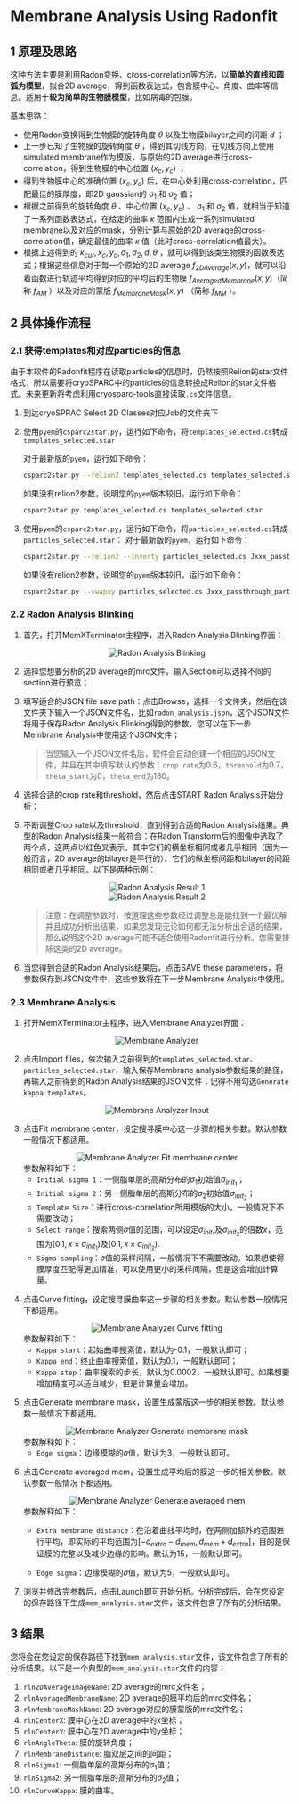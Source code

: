 # Membrane Analysis Using Radonfit

## 1 原理及思路

这种方法主要是利用Radon变换、cross-correlation等方法，以**简单的直线和圆弧为模型**，拟合2D average，得到函数表达式，包含膜中心、角度、曲率等信息。适用于**较为简单的生物膜模型**，比如病毒的包膜。

基本思路：

* 使用Radon变换得到生物膜的旋转角度 $\theta$ 以及生物膜bilayer之间的间距 $d$ ；
* 上一步已知了生物膜的旋转角度 $\theta$ ，得到其切线方向，在切线方向上使用simulated membrane作为模版，与原始的2D average进行cross-correlation，得到生物膜的中心位置 $(x_c, y_c)$ ；
* 得到生物膜中心的准确位置 $(x_c, y_c)$ 后，在中心处利用cross-correlation，匹配最佳的膜厚度，即2D gaussian的 $\sigma_1$ 和 $\sigma_2$ 值；
* 根据之前得到的旋转角度 $\theta$ 、中心位置 $(x_c, y_c)$ 、 $\sigma_1$ 和 $\sigma_2$ 值，就相当于知道了一系列函数表达式，在给定的曲率 $\kappa$ 范围内生成一系列simulated membrane以及对应的mask，分别计算与原始的2D average的cross-correlation值，确定最佳的曲率 $\kappa$ 值（此时cross-correlation值最大）。
* 根据上述得到的 $\kappa_{cur}, x_c, y_c, \sigma_1, \sigma_2, d, \theta$ ，就可以得到该类生物膜的函数表达式；根据这些信息对于每一个原始的2D average $f_{2DAverage}(x,y)$，就可以沿着函数进行轨迹平均得到对应的平均后的生物膜 $f_{AveragedMembrane}(x,y)$（简称 $f_{AM}$ ）以及对应的蒙版 $f_{MembraneMask}(x,y)$ （简称 $f_{MM}$ ）。

## 2 具体操作流程

### 2.1 获得templates和对应particles的信息

由于本软件的Radonfit程序在读取particles的信息时，仍然按照Relion的star文件格式，所以需要将cryoSPARC中的particles的信息转换成Relion的star文件格式。未来更新将考虑利用cryosparc-tools直接读取`.cs`文件信息。

1. 到达cryoSPRAC Select 2D Classes对应Job的文件夹下

2. 使用`pyem`的`csparc2star.py`，运行如下命令，将`templates_selected.cs`转成`templates_selected.star`

    对于最新版的`pyem`，运行如下命令：

    ```bash
    csparc2star.py --relion2 templates_selected.cs templates_selected.star
    ```

    如果没有relion2参数，说明您的`pyem`版本较旧，运行如下命令：

    ```bash
    csparc2star.py templates_selected.cs templates_selected.star
    ```

3. 使用`pyem`的`csparc2star.py`，运行如下命令，将`particles_selected.cs`转成`particles_selected.star`：
    对于最新版的`pyem`，运行如下命令：
    ```bash
    csparc2star.py --relion2 --inverty particles_selected.cs Jxxx_passthrough_particles_selected.cs particles_selected.star
    ```
    如果没有relion2参数，说明您的`pyem`版本较旧，运行如下命令：
    ```bash
    csparc2star.py --swapxy particles_selected.cs Jxxx_passthrough_particles_selected.cs particles_selected.star
    ```

### 2.2 Radon Analysis Blinking

1. 首先，打开MemXTerminator主程序，进入Radon Analysis Blinking界面：
    <center><img src="../../../img/2_1-1.png" alt="Radon Analysis Blinking"></center>

2. 选择您想要分析的2D average的mrc文件，输入Section可以选择不同的section进行预览；

3. 填写适合的JSON file save path：点击Browse，选择一个文件夹，然后在该文件夹下输入一个JSON文件名，比如`radon_analysis.json`，这个JSON文件将用于保存Radon Analysis Blinking得到的参数，您可以在下一步Membrane Analysis中使用这个JSON文件；
    > 当您输入一个JSON文件名后，软件会自动创建一个相应的JSON文件，并且在其中填写默认的参数：`crop rate`为0.6，`threshold`为0.7，`theta_start`为0，`theta_end`为180。

3. 选择合适的crop rate和threshold，然后点击START Radon Analysis开始分析；


4. 不断调整Crop rate以及threshold，直到得到合适的Radon Analysis结果。典型的Radon Analysis结果一般符合：在Radon Transform后的图像中选取了两个点，这两点以红色叉表示，其中它们的横坐标相同或者几乎相同（因为一般而言，2D average的bilayer是平行的）、它们的纵坐标间距和bilayer的间距相同或者几乎相同。以下是两种示例：

    <center><img src="../../../img/2_1-2.png" alt="Radon Analysis Result 1"></center>

    <center><img src="../../../img/2_1-3.png" alt="Radon Analysis Result 2"></center>

    > 注意：在调整参数时，按道理这些参数经过调整总是能找到一个最优解并且成功分析出结果，如果您发现无论如何都无法分析出合适的结果，那么说明这个2D average可能不适合使用Radonfit进行分析。您需要排除这类的2D average。

5. 当您得到合适的Radon Analysis结果后，点击SAVE these parameters，将参数保存到JSON文件中，这些参数将在下一步Membrane Analysis中使用。

### 2.3 Membrane Analysis

1. 打开MemXTerminator主程序，进入Membrane Analyzer界面：
    <center><img src="../../../img/2_1-4.png" alt="Membrane Analyzer"></center>

2. 点击Import files，依次输入之前得到的`templates_selected.star`、`particles_selected.star`，输入保存Membrane analysis参数结果的路径，再输入之前得到的Radon Analysis结果的JSON文件；记得不用勾选`Generate kappa templates`。
    <center><img src="../../../img/2_1-5.png" alt="Membrane Analyzer Input"></center>
3. 点击Fit membrane center，设定搜寻膜中心这一步骤的相关参数。默认参数一般情况下都适用。
    <center><img src="../../../img/2_1-6.png" alt="Membrane Analyzer Fit membrane center"></center>
    参数解释如下：

    * `Initial sigma 1`：一侧脂单层的高斯分布的$\sigma_1$初始值$\sigma_{init_1}$；
    * `Initial sigma 2`：另一侧脂单层的高斯分布的$\sigma_2$初始值$\sigma_{init_2}$；
    * `Template Size`：进行cross-correlation所用模版的大小，一般情况下不需要改动；
    * `Select range`：搜索两侧$\sigma$值的范围，可以设定$\sigma_{init_1}$及$\sigma_{init_2}$的倍数$x$，范围为$[0.1, x \times \sigma_{init_1})$及$[0.1, x \times \sigma_{init_2})$.
    * `Sigma sampling`：$\sigma$值的采样间隔，一般情况下不需要改动。如果想使得膜厚度匹配得更加精准，可以使用更小的采样间隔，但是这会增加计算量。
4. 点击Curve fitting，设定搜寻膜曲率这一步骤的相关参数。默认参数一般情况下都适用。
    <center><img src="../../../img/2_1-7.png" alt="Membrane Analyzer Curve fitting"></center>
    参数解释如下：

    * `Kappa start`：起始曲率搜索值，默认为-0.1，一般默认即可；
    * `Kappa end`：终止曲率搜索值，默认为0.1，一般默认即可；
    * `Kappa step`：曲率搜索的步长，默认为0.0002，一般默认即可。如果想要增加精度可以适当减少，但是计算量会增加。
5. 点击Generate membrane mask，设置生成蒙版这一步的相关参数。默认参数一般情况下都适用。
    <center><img src="../../../img/2_1-8.png" alt="Membrane Analyzer Generate membrane mask"></center>
    参数解释如下：

    * `Edge sigma`：边缘模糊的$\sigma$值，默认为3，一般默认即可。

6. 点击Generate averaged mem，设置生成平均后的膜这一步的相关参数。默认参数一般情况下都适用。
    <center><img src="../../../img/2_1-9.png" alt="Membrane Analyzer Generate averaged mem"></center>
    参数解释如下：

    * `Extra membrane distance`：在沿着曲线平均时，在两侧加额外的范围进行平均，即实际的平均范围为$[-d_{extra}-d_{mem}, d_{mem}+d_{extra}]$，目的是保证膜的完整以及减少边缘的影响。默认为15，一般默认即可。

    * `Edge sigma`：边缘模糊的$\sigma$值，默认为5，一般默认即可。

7. 浏览并修改完参数后，点击Launch即可开始分析。分析完成后，会在您设定的保存路径下生成`mem_analysis.star`文件，该文件包含了所有的分析结果。

## 3 结果

您将会在您设定的保存路径下找到`mem_analysis.star`文件，该文件包含了所有的分析结果。以下是一个典型的`mem_analysis.star`文件的内容：

1. `rln2DAverageimageName`: 2D average的mrc文件名；
2. `rlnAveragedMembraneName`: 2D average的膜平均后的mrc文件名；
3. `rlnMembraneMaskName`: 2D average对应的膜蒙版的mrc文件名；
4. `rlnCenterX`: 膜中心在2D average中的x坐标；
5. `rlnCenterY`: 膜中心在2D average中的y坐标；
6. `rlnAngleTheta`: 膜的旋转角度；
7. `rlnMembraneDistance`: 脂双层之间的间距；
8. `rlnSigma1`: 一侧脂单层的高斯分布的$\sigma_1$值；
9. `rlnSigma2`: 另一侧脂单层的高斯分布的$\sigma_2$值；
10. `rlnCurveKappa`: 膜的曲率。

